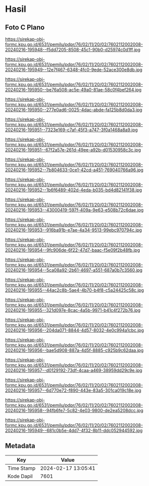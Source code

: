 # Hasil

## Foto C Plano

https://sirekap-obj-formc.kpu.go.id/6531/pemilu/pdpr/76/02/11/20/02/7602112002008-20240216-195948--f5dd7205-8508-45c1-90b0-d25974c0d1ff.jpg

https://sirekap-obj-formc.kpu.go.id/6531/pemilu/pdpr/76/02/11/20/02/7602112002008-20240216-195949--12e7f467-6348-4fc0-9ede-52ace300e8db.jpg

https://sirekap-obj-formc.kpu.go.id/6531/pemilu/pdpr/76/02/11/20/02/7602112002008-20240216-195950--be76a508-ac5e-49a0-81ae-58c0f4bef264.jpg

https://sirekap-obj-formc.kpu.go.id/6531/pemilu/pdpr/76/02/11/20/02/7602112002008-20240216-195950--277e0ad6-0025-4dac-abde-fa125b8d0da3.jpg

https://sirekap-obj-formc.kpu.go.id/6531/pemilu/pdpr/76/02/11/20/02/7602112002008-20240216-195951--7323e169-c7af-45f3-a747-3f0a1468a8a9.jpg

https://sirekap-obj-formc.kpu.go.id/6531/pemilu/pdpr/76/02/11/20/02/7602112002008-20240216-195951--67f2a57e-261d-49ee-a92b-d01530958c3c.jpg

https://sirekap-obj-formc.kpu.go.id/6531/pemilu/pdpr/76/02/11/20/02/7602112002008-20240216-195952--7b804633-0ce1-42cd-a451-769040766a96.jpg

https://sirekap-obj-formc.kpu.go.id/6531/pemilu/pdpr/76/02/11/20/02/7602112002008-20240216-195952--1b6f6489-402d-4eda-b035-bd4d82141f38.jpg

https://sirekap-obj-formc.kpu.go.id/6531/pemilu/pdpr/76/02/11/20/02/7602112002008-20240216-195953--43000419-597f-409a-9e63-e508b72c6dae.jpg

https://sirekap-obj-formc.kpu.go.id/6531/pemilu/pdpr/76/02/11/20/02/7602112002008-20240216-195953--916ba91b-e7ae-4a34-9513-99ebc970794c.jpg

https://sirekap-obj-formc.kpu.go.id/6531/pemilu/pdpr/76/02/11/20/02/7602112002008-20240216-195954--9fc906de-6f22-47d7-baac-f5e09f2b48fb.jpg

https://sirekap-obj-formc.kpu.go.id/6531/pemilu/pdpr/76/02/11/20/02/7602112002008-20240216-195954--5ca08a92-2b61-4697-a551-687a0b7c3560.jpg

https://sirekap-obj-formc.kpu.go.id/6531/pemilu/pdpr/76/02/11/20/02/7602112002008-20240216-195955--44ac2c8b-5ae4-4b70-b4f8-c5a24425c58c.jpg

https://sirekap-obj-formc.kpu.go.id/6531/pemilu/pdpr/76/02/11/20/02/7602112002008-20240216-195955--321d097e-8cac-4a5b-9971-b41c4f272b76.jpg

https://sirekap-obj-formc.kpu.go.id/6531/pemilu/pdpr/76/02/11/20/02/7602112002008-20240216-195956--204da071-8844-4d57-8032-4e0c994a1cbc.jpg

https://sirekap-obj-formc.kpu.go.id/6531/pemilu/pdpr/76/02/11/20/02/7602112002008-20240216-195956--bae5d908-887a-4d5f-8885-c925b9c62daa.jpg

https://sirekap-obj-formc.kpu.go.id/6531/pemilu/pdpr/76/02/11/20/02/7602112002008-20240216-195957--d0129192-73df-4caa-a469-38959dd29c9e.jpg

https://sirekap-obj-formc.kpu.go.id/6531/pemilu/pdpr/76/02/11/20/02/7602112002008-20240216-195957--6d770e72-f890-443e-83a5-301ca019c18e.jpg

https://sirekap-obj-formc.kpu.go.id/6531/pemilu/pdpr/76/02/11/20/02/7602112002008-20240216-195958--94fb6fe7-5c82-4e03-9800-de2ea5208dcc.jpg

https://sirekap-obj-formc.kpu.go.id/6531/pemilu/pdpr/76/02/11/20/02/7602112002008-20240216-195949--681c0b5e-4dd7-4f32-8b11-ddc052944592.jpg


## Metadata

| Key        | Value               |
| ---------- | ------------------- |
| Time Stamp | 2024-02-17 13:05:41 |
| Kode Dapil | 7601                |



